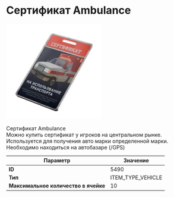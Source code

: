 # Сертификат Ambulance

![Item Image](../img/5490.webp?raw=true)

Сертификат Ambulance<br>Можно купить сертификат у игроков на центральном рынке.<br>Используется для получения авто марки определенной марки.<br>Необходимо находиться на автобазаре (/GPS)


| Параметр | Значение |
|----------|----------|
| **ID** | 5490 |
| **Тип** | ITEM_TYPE_VEHICLE |
| **Максимальное количество в ячейке** | 10 |


